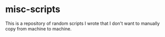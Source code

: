 # misc-scripts

This is a repository of random scripts I wrote that I don't want to manually copy from machine to machine.
